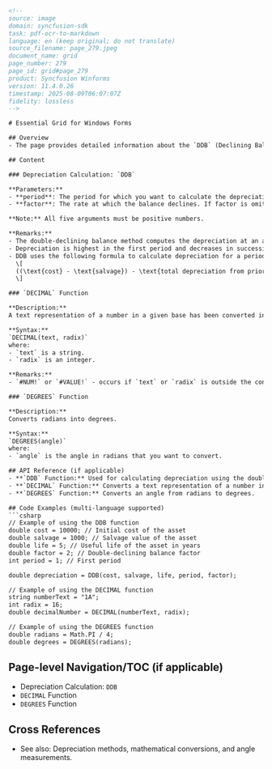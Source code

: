 ```html
<!-- 
source: image
domain: syncfusion-sdk
task: pdf-ocr-to-markdown
language: en (keep original; do not translate)
source_filename: page_279.jpeg
document_name: grid
page_number: 279
page_id: grid#page_279
product: Syncfusion Winforms
version: 11.4.0.26
timestamp: 2025-08-09T06:07:07Z
fidelity: lossless
-->

# Essential Grid for Windows Forms

## Overview
- The page provides detailed information about the `DDB` (Declining Balance Depreciation) calculation and two mathematical functions: `DECIMAL` and `DEGREES`.

## Content

### Depreciation Calculation: `DDB`

**Parameters:**
- **period**: The period for which you want to calculate the depreciation. This period must use the same units as the life of the asset.
- **factor**: The rate at which the balance declines. If factor is omitted, it is assumed to be 2 (the double-declining balance method).

**Note:** All five arguments must be positive numbers.

**Remarks:**
- The double-declining balance method computes the depreciation at an accelerated rate.
- Depreciation is highest in the first period and decreases in successive periods.
- DDB uses the following formula to calculate depreciation for a period:
  \[
  ((\text{cost} - \text{salvage}) - \text{total depreciation from prior periods}) * \left(\frac{\text{factor}}{\text{life}}\right)
  \]

### `DECIMAL` Function

**Description:**  
A text representation of a number in a given base has been converted into a decimal number.

**Syntax:**  
`DECIMAL(text, radix)`  
where:
- `text` is a string.
- `radix` is an integer.

**Remarks:**  
- `#NUM!` or `#VALUE!` - occurs if `text` or `radix` is outside the constraints.

### `DEGREES` Function

**Description:**  
Converts radians into degrees.

**Syntax:**  
`DEGREES(angle)`  
where:
- `angle` is the angle in radians that you want to convert.

## API Reference (if applicable)
- **`DDB` Function:** Used for calculating depreciation using the double-declining balance method.
- **`DECIMAL` Function:** Converts a text representation of a number in a given base to a decimal number.
- **`DEGREES` Function:** Converts an angle from radians to degrees.

## Code Examples (multi-language supported)
```csharp
// Example of using the DDB function
double cost = 10000; // Initial cost of the asset
double salvage = 1000; // Salvage value of the asset
double life = 5; // Useful life of the asset in years
double factor = 2; // Double-declining balance factor
int period = 1; // First period

double depreciation = DDB(cost, salvage, life, period, factor);

// Example of using the DECIMAL function
string numberText = "1A";
int radix = 16;
double decimalNumber = DECIMAL(numberText, radix);

// Example of using the DEGREES function
double radians = Math.PI / 4;
double degrees = DEGREES(radians);
```

## Page-level Navigation/TOC (if applicable)
- Depreciation Calculation: `DDB`
- `DECIMAL` Function
- `DEGREES` Function

## Cross References
- See also: Depreciation methods, mathematical conversions, and angle measurements.

<!-- tags: [Syncfusion Winforms, DDB, DECIMAL, DEGREES, depreciation, conversion, angle] keywords: [DDB, DECIMAL, DEGREES, depreciation, radians, degrees, mathematical functions, conversion] -->
```